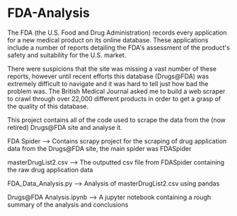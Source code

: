 # FDA-Analysis

The FDA (the U.S. Food and Drug Administration) records every application for a new medical product on its online database. These applications include a number of reports detailing the FDA's assessment of the product's safety and suitability for the U.S. market. 

There were suspicions that the site was missing a vast number of these reports, however until recent efforts this database (Drugs@FDA) was extremely difficult to navigate and it was hard to tell just how bad the problem was. The British Medical Journal asked me to build a web scraper to crawl through over 22,000 different products in order to get a grasp of the quality of this database.

This project contains all of the code used to scrape the data from the (now retired) Drugs@FDA site and analyse it.

FDA Spider --> Contains scrapy project for the scraping of drug application data from the Drugs@FDA site, the main spider was FDASpider

masterDrugList2.csv --> The outputted csv file from FDASpider containing the raw drug application data

FDA_Data_Analysis.py --> Analysis of masterDrugList2.csv using pandas

Drugs@FDA Analysis.ipynb --> A jupyter notebook containing a rough summary of the analysis and conclusions
